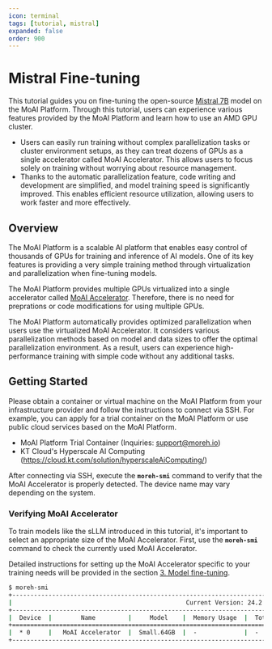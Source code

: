 ```yaml
---
icon: terminal
tags: [tutorial, mistral]
expanded: false
order: 900
---
```


# Mistral Fine-tuning

This tutorial guides you on fine-tuning the open-source [Mistral 7B](https://mistral.ai/news/announcing-mistral-7b/) model on the MoAI Platform. Through this tutorial, users can experience various features provided by the MoAI Platform and learn how to use an AMD GPU cluster.

- Users can easily run training without complex parallelization tasks or cluster environment setups, as they can treat dozens of GPUs as a single accelerator called MoAI Accelerator. This allows users to focus solely on training without worrying about resource management.
- Thanks to the automatic parallelization feature, code writing and development are simplified, and model training speed is significantly improved. This enables efficient resource utilization, allowing users to work faster and more effectively.

## Overview

The MoAI Platform is a scalable AI platform that enables easy control of thousands of GPUs for training and inference of AI models. One of its key features is providing a very simple training method through virtualization and parallelization when fine-tuning models.

The MoAI Platform provides multiple GPUs virtualized into a single accelerator called [MoAI Accelerator](https://docs.moreh.io/moai_features/virtualization/#gpu-virtualization-moai-accelerator). Therefore, there is no need for preprations or code modifications for using multiple GPUs.

The MoAI Platform automatically provides optimized parallelization when users use the virtualized MoAI Accelerator. It considers various parallelization methods based on model and data sizes to offer the optimal parallelization environment. As a result, users can experience high-performance training with simple code without any additional tasks.

## Getting Started

Please obtain a container or virtual machine on the MoAI Platform from your infrastructure provider and follow the instructions to connect via SSH. For example, you can apply for a trial container on the MoAI Platform or use public cloud services based on the MoAI Platform.

- MoAI Platform Trial Container (Inquiries: [support@moreh.io](mailto:support@moreh.io))
- KT Cloud's Hyperscale AI Computing (https://cloud.kt.com/solution/hyperscaleAiComputing/)

After connecting via SSH, execute the **`moreh-smi`** command to verify that the MoAI Accelerator is properly detected. The device name may vary depending on the system.

### **Verifying MoAI Accelerator**

To train models like the sLLM introduced in this tutorial, it's important to select an appropriate size of the MoAI Accelerator. First, use the **`moreh-smi`** command to check the currently used MoAI Accelerator.

Detailed instructions for setting up the MoAI Accelerator specific to your training needs will be provided in the section [3. Model fine-tuning](3_fine_tuning.md).

```bash
$ moreh-smi
+-------------------------------------------------------------------------------------------------+
|                                                Current Version: 24.2.0  Latest Version: 24.5.0  |
+-------------------------------------------------------------------------------------------------+
|  Device  |        Name         |     Model    |  Memory Usage  |  Total Memory  |  Utilization  |
+=================================================================================================+
|  * 0     |   MoAI Accelerator  |  Small.64GB  |  -             |  -             |  -            |
+-------------------------------------------------------------------------------------------------+
```
